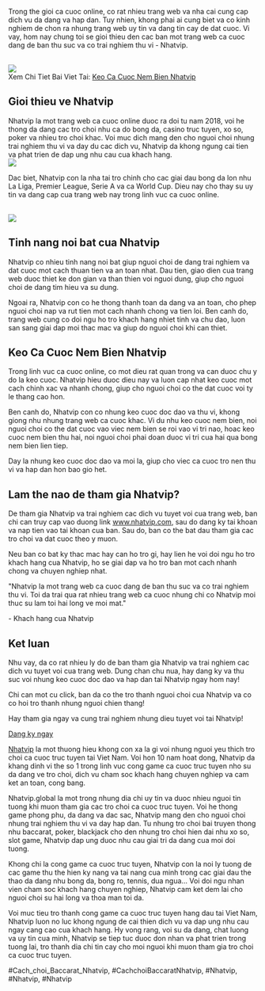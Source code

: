 <p>Trong the gioi ca cuoc online, co rat nhieu trang web va nha cai cung cap dich vu da dang va hap dan. Tuy nhien, khong phai ai cung biet va co kinh nghiem de chon ra nhung trang web uy tin va dang tin cay de dat cuoc. Vi vay, hom nay chung toi se gioi thieu den cac ban mot trang web ca cuoc dang de ban thu suc va co trai nghiem thu vi - Nhatvip.</p><br><img src="https://nhatvip.global/wp-content/uploads/2024/10/keo-ca-cuoc-nem-bien-3.webp"></br>
Xem Chi Tiet Bai Viet Tai: <a href="https://nhatvip.global/keo-ca-cuoc-nem-bien-nhatvip/">Keo Ca Cuoc Nem Bien Nhatvip</a><h2>Gioi thieu ve Nhatvip</h2><p>Nhatvip la mot trang web ca cuoc online duoc ra doi tu nam 2018, voi he thong da dang cac tro choi nhu ca do bong da, casino truc tuyen, xo so, poker va nhieu tro choi khac. Voi muc dich mang den cho nguoi choi nhung trai nghiem thu vi va day du cac dich vu, Nhatvip da khong ngung cai tien va phat trien de dap ung nhu cau cua khach hang.<br><img src="https://nhatvip.global/wp-content/uploads/2024/10/keo-ca-cuoc-nem-bien-2.webp"></br><p>Dac biet, Nhatvip con la nha tai tro chinh cho cac giai dau bong da lon nhu La Liga, Premier League, Serie A va ca World Cup. Dieu nay cho thay su uy tin va dang cap cua trang web nay trong linh vuc ca cuoc online.</p><br><img src="https://nhatvip.global/wp-content/uploads/2024/10/keo-ca-cuoc-nem-bien-3.webp"></br><h2>Tinh nang noi bat cua Nhatvip</h2><p>Nhatvip co nhieu tinh nang noi bat giup nguoi choi de dang trai nghiem va dat cuoc mot cach thuan tien va an toan nhat. Dau tien, giao dien cua trang web duoc thiet ke don gian va than thien voi nguoi dung, giup cho nguoi choi de dang tim hieu va su dung.<p>Ngoai ra, Nhatvip con co he thong thanh toan da dang va an toan, cho phep nguoi choi nap va rut tien mot cach nhanh chong va tien loi. Ben canh do, trang web cung co doi ngu ho tro khach hang nhiet tinh va chu dao, luon san sang giai dap moi thac mac va giup do nguoi choi khi can thiet.</p><h2>Keo Ca Cuoc Nem Bien Nhatvip</h2><p>Trong linh vuc ca cuoc online, co mot dieu rat quan trong va can duoc chu y do la keo cuoc. Nhatvip hieu duoc dieu nay va luon cap nhat keo cuoc mot cach chinh xac va nhanh chong, giup cho nguoi choi co the dat cuoc voi ty le thang cao hon.<p>Ben canh do, Nhatvip con co nhung keo cuoc doc dao va thu vi, khong giong nhu nhung trang web ca cuoc khac. Vi du nhu keo cuoc nem bien, noi nguoi choi co the dat cuoc vao viec nem bien se roi vao vi tri nao, hoac keo cuoc nem bien thu hai, noi nguoi choi phai doan duoc vi tri cua hai qua bong nem bien lien tiep.</p><p>Day la nhung keo cuoc doc dao va moi la, giup cho viec ca cuoc tro nen thu vi va hap dan hon bao gio het.</p><h2>Lam the nao de tham gia Nhatvip?</h2><p>De tham gia Nhatvip va trai nghiem cac dich vu tuyet voi cua trang web, ban chi can truy cap vao duong link <a href="#">www.nhatvip.com</a>, sau do dang ky tai khoan va nap tien vao tai khoan cua ban. Sau do, ban co the bat dau tham gia cac tro choi va dat cuoc theo y muon.</p><p>Neu ban co bat ky thac mac hay can ho tro gi, hay lien he voi doi ngu ho tro khach hang cua Nhatvip, ho se giai dap va ho tro ban mot cach nhanh chong va chuyen nghiep nhat.</p><div class="quote">
<p>"Nhatvip la mot trang web ca cuoc dang de ban thu suc va co trai nghiem thu vi. Toi da trai qua rat nhieu trang web ca cuoc nhung chi co Nhatvip moi thuc su lam toi hai long ve moi mat."</p>
<p class="author">- Khach hang cua Nhatvip</p>
</div><h2>Ket luan</h2><p>Nhu vay, da co rat nhieu ly do de ban tham gia Nhatvip va trai nghiem cac dich vu tuyet voi cua trang web. Dung chan chu nua, hay dang ky va thu suc voi nhung keo cuoc doc dao va hap dan tai Nhatvip ngay hom nay!</p><p class="highlight">Chi can mot cu click, ban da co the tro thanh nguoi choi cua Nhatvip va co co hoi tro thanh nhung nguoi chien thang!</p><p class="highlight">Hay tham gia ngay va cung trai nghiem nhung dieu tuyet voi tai Nhatvip!</p><a class="button" href="#">Dang ky ngay</a><p><a href="https://nhatvip.global/">Nhatvip</a> la mot thuong hieu khong con xa la gi voi nhung nguoi yeu thich tro choi ca cuoc truc tuyen tai Viet Nam. Voi hon 10 nam hoat dong, Nhatvip da khang dinh vi the so 1 trong linh vuc cong game ca cuoc truc tuyen nho su da dang ve tro choi, dich vu cham soc khach hang chuyen nghiep va cam ket an toan, cong bang.

Nhatvip.global la mot trong nhung dia chi uy tin va duoc nhieu nguoi tin tuong khi muon tham gia cac tro choi ca cuoc truc tuyen. Voi he thong game phong phu, da dang va dac sac, Nhatvip mang den cho nguoi choi nhung trai nghiem thu vi va day hap dan. Tu nhung tro choi bai truyen thong nhu baccarat, poker, blackjack cho den nhung tro choi hien dai nhu xo so, slot game, Nhatvip dap ung duoc nhu cau giai tri da dang cua moi doi tuong.

Khong chi la cong game ca cuoc truc tuyen, Nhatvip con la noi ly tuong de cac game thu the hien ky nang va tai nang cua minh trong cac giai dau the thao da dang nhu bong da, bong ro, tennis, dua ngua... Voi doi ngu nhan vien cham soc khach hang chuyen nghiep, Nhatvip cam ket dem lai cho nguoi choi su hai long va thoa man toi da.

Voi muc tieu tro thanh cong game ca cuoc truc tuyen hang dau tai Viet Nam, Nhatvip luon no luc khong ngung de cai thien dich vu va dap ung nhu cau ngay cang cao cua khach hang. Hy vong rang, voi su da dang, chat luong va uy tin cua minh, Nhatvip se tiep tuc duoc don nhan va phat trien trong tuong lai, tro thanh dia chi tin cay cho moi nguoi khi muon tham gia tro choi ca cuoc truc tuyen.</p>
#Cach_choi_Baccarat_Nhatvip, #CachchoiBaccaratNhatvip, #Nhatvip, #Nhatvip, #Nhatvip
